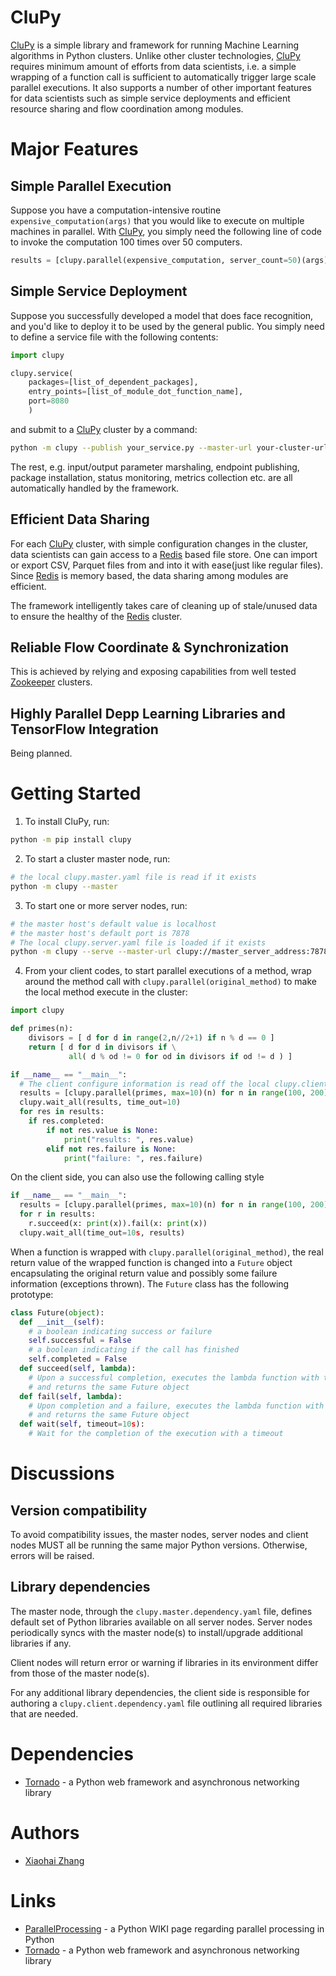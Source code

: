 # CluPy
[CluPy](https://github.com/xiaohai2016/CluPy) is a simple library and framework for running Machine Learning algorithms in Python clusters. Unlike other cluster technologies, [CluPy](https://github.com/xiaohai2016/CluPy) requires minimum amount of efforts from data scientists, i.e. a simple wrapping of a function call is sufficient to automatically trigger large scale parallel executions. It also supports a number of other important features for data scientists such as simple service deployments and efficient resource sharing and flow coordination among modules.

# Major Features

## Simple Parallel Execution

Suppose you have a computation-intensive routine `expensive_computation(args)` that you would like to execute on multiple machines in parallel. With [CluPy](https://github.com/xiaohai2016/CluPy), you simply need the following line of code to invoke the computation 100 times over 50 computers.

```python
results = [clupy.parallel(expensive_computation, server_count=50)(args) for _ in range(100)]
```

## Simple Service Deployment

Suppose you successfully developed a model that does face recognition, and you'd like to deploy it to be used by the general public. You simply need to define a service file with the following contents:

```python
import clupy

clupy.service(
    packages=[list_of_dependent_packages],
    entry_points=[list_of_module_dot_function_name],
    port=8080
    )
```

and submit to a [CluPy](https://github.com/xiaohai2016/CluPy) cluster by a command:
```sh
python -m clupy --publish your_service.py --master-url your-cluster-url
```

The rest, e.g. input/output parameter marshaling, endpoint publishing, package installation, status monitoring, metrics collection etc. are all automatically handled by the framework.

## Efficient Data Sharing

For each [CluPy](https://github.com/xiaohai2016/CluPy) cluster, with simple configuration changes in the cluster, data scientists can gain access to a [Redis](https://redis.io/) based file store. One can import or export CSV, Parquet files from and into it with ease(just like regular files). Since [Redis](https://redis.io/) is memory based, the data sharing among modules are efficient.

The framework intelligently takes care of cleaning up of stale/unused data to ensure the healthy of the [Redis](https://redis.io/) cluster.

## Reliable Flow Coordinate & Synchronization

This is achieved by relying and exposing capabilities from well tested [Zookeeper](https://zookeeper.apache.org/) clusters.

## Highly Parallel Depp Learning Libraries and TensorFlow Integration

Being planned.

# Getting Started

1. To install CluPy, run:
```sh
python -m pip install clupy
```

2. To start a cluster master node, run:
```sh
# the local clupy.master.yaml file is read if it exists
python -m clupy --master
```

3. To start one or more server nodes, run:
```sh
# the master host's default value is localhost
# the master host's default port is 7878
# The local clupy.server.yaml file is loaded if it exists
python -m clupy --serve --master-url clupy://master_server_address:7878
```

4. From your client codes, to start parallel executions of a method, wrap around the method call with `clupy.parallel(original_method)` to make the local method execute in the cluster:
```python
import clupy

def primes(n):
    divisors = [ d for d in range(2,n//2+1) if n % d == 0 ]
    return [ d for d in divisors if \
             all( d % od != 0 for od in divisors if od != d ) ]

if __name__ == "__main__":
  # The client configure information is read off the local clupy.client.yaml file if exists
  results = [clupy.parallel(primes, max=10)(n) for n in range(100, 200)]
  clupy.wait_all(results, time_out=10)
  for res in results:
    if res.completed:
        if not res.value is None:
            print("results: ", res.value)
        elif not res.failure is None:
            print("failure: ", res.failure)
```

On the client side, you can also use the following calling style
```python
if __name__ == "__main__":
  results = [clupy.parallel(primes, max=10)(n) for n in range(100, 200)]
  for r in results:
    r.succeed(x: print(x)).fail(x: print(x))
  clupy.wait_all(time_out=10s, results)
```

When a function is wrapped with `clupy.parallel(original_method)`, the real return value of the wrapped function is changed into a `Future` object encapsulating the original return value and possibly some failure information (exceptions thrown). The `Future` class has the following prototype:
```python
class Future(object):
  def __init__(self):
    # a boolean indicating success or failure
    self.successful = False
    # a boolean indicating if the call has finished
    self.completed = False
  def succeed(self, lambda):
    # Upon a successful completion, executes the lambda function with the successful return values
    # and returns the same Future object
  def fail(self, lambda):
    # Upon completion and a failure, executes the lambda function with the failure information
    # and returns the same Future object
  def wait(self, timeout=10s):
    # Wait for the completion of the execution with a timeout
```

# Discussions

## Version compatibility

To avoid compatibility issues, the master nodes, server nodes and client nodes MUST all be running the same major Python versions. Otherwise, errors will be raised.

## Library dependencies

The master node, through the `clupy.master.dependency.yaml` file, defines default set of Python libraries available on all server nodes. Server nodes periodically syncs with the master node(s) to install/upgrade additional libraries if any.

Client nodes will return error or warning if libraries in its environment differ from those of the master node(s).

For any additional library dependencies, the client side is responsible for authoring a `clupy.client.dependency.yaml` file outlining all required libraries that are needed.

# Dependencies
* [Tornado](http://www.tornadoweb.org/en/stable/) - a Python web framework and asynchronous networking library

# Authors
* [Xiaohai Zhang](https://xiaohaionline.com)

# Links
* [ParallelProcessing](https://wiki.python.org/moin/ParallelProcessing) - a Python WIKI page regarding parallel processing in Python
* [Tornado](http://www.tornadoweb.org/en/stable/) - a Python web framework and asynchronous networking library

